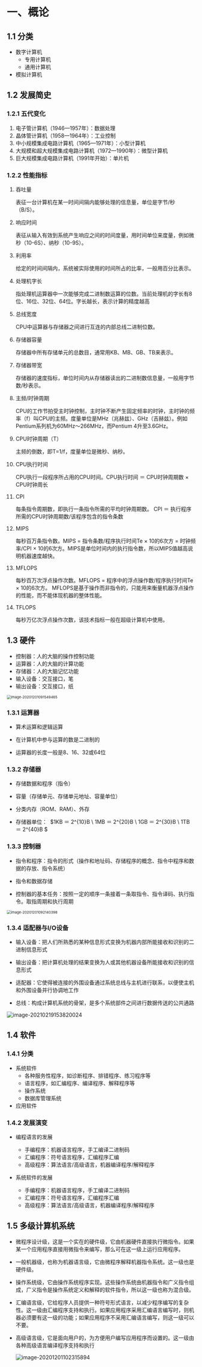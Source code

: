 # 一、概论

## 1.1 分类

- 数字计算机
    - 专用计算机
    - 通用计算机
- 模拟计算机

## 1.2 发展简史

### 1.2.1 五代变化

1. 电子管计算机（1946—1957年）：数据处理
2. 晶体管计算机（1958—1964年）：工业控制
3. 中小规模集成电路计算机（1965—1971年）：小型计算机
4. 大规模和超大规模集成电路计算机（1972—1990年）：微型计算机
5. 巨大规模集成电路计算机（1991年开始）：单片机

### 1.2.2 性能指标

1. 吞吐量

    表征一台计算机在某一时间间隔内能够处理的信息量，单位是字节/秒（B/S）。

2. 响应时间

    表征从输入有效到系统产生响应之间的时间度量，用时间单位来度量，例如微秒（10-6S）、纳秒（10-9S）。

3. 利用率

    给定的时间间隔内，系统被实际使用的时间所占的比率，一般用百分比表示。

4. 处理机字长

    指处理机运算器中一次能够完成二进制数运算的位数。当前处理机的字长有8位、16位、32位、64位。字长越长，表示计算的精度越高

5. 总线宽度

    CPU中运算器与存储器之间进行互连的内部总线二进制位数。

6. 存储器容量

    存储器中所有存储单元的总数目，通常用KB、MB、GB、TB来表示。

7. 存储器带宽

    存储器的速度指标，单位时间内从存储器读出的二进制数信息量，一般用字节数/秒表示。

8. 主频/时钟周期

    CPU的工作节拍受主时钟控制，主时钟不断产生固定频率的时钟，主时钟的频率（f）叫CPU的主频。度量单位是MHz（兆赫兹）、GHz（吉赫兹）。例如Pentium系列机为60MHz～266MHz，而Pentium 4升至3.6GHz。

9. CPU时钟周期（T）

    主频的倒数，即T=1/f，度量单位是微秒、纳秒。

10. CPU执行时间

    CPU执行一段程序所占用的CPU时间。CPU执行时间 ＝ CPU时钟周期数 × CPU时钟周长

11. CPI

    每条指令周期数，即执行一条指令所需的平均时钟周期数。 CPI ＝ 执行程序所需的CPU时钟周期数/该程序包含的指令条数

12. MIPS

    每秒百万条指令数。MIPS = 指令条数/程序执行时间Te × 10的6次方 = 时钟频率/CPI × 10的6次方。MIPS是单位时间内的执行指令数，所以MIPS值越高说明机器速度越快。

13. MFLOPS

    每秒百万次浮点操作次数。MFLOPS = 程序中的浮点操作数/程序执行时间Te × 10的6次方。 MFLOPS是基于操作而非指令的，只能用来衡量机器浮点操作的性能，而不能体现机器的整体性能。

14. TFLOPS

    每秒万亿次浮点操作次数，该技术指标一般在超级计算机中使用。

## 1.3 硬件

- 控制器：人的大脑的操作控制功能
- 运算器：人的大脑的计算功能
- 存储器：人的大脑记忆功能
- 输入设备：交互接口，笔
- 输出设备：交互接口，纸

<img src="http://image.trouvaille0198.top/image-20201201091549465.png" alt="image-20201201091549465" style="zoom:67%;" />

### 1.3.1 运算器

- 算术运算和逻辑运算

- 在计算机中参与运算的数是二进制的

- 运算器的长度一般是8、16、32或64位

### 1.3.2 存储器

- 存储数据和程序（指令）

- 容量（存储单元、存储单元地址、容量单位）

- 分类内存（ROM、RAM）、外存

- 存储器单位：
    ​	$1KB ＝ 2^{10}B \\ 1MB ＝ 2^{20}B \\ 1GB ＝ 2^{30}B \\ 1TB ＝ 2^{40}B $

### 1.3.3 控制器

- 指令和程序：指令的形式（操作和地址码、存储程序的概念、指令中程序和数据的存放、指令系统）

- 指令和数据存储
- 控制器的基本任务：按照一定的顺序一条接着一条取指令、指令译码、执行指令。取指周期和执行周期

<img src="http://image.trouvaille0198.top/image-20201201092140398.png" alt="image-20201201092140398" style="zoom:67%;" />

### 1.3.4 适配器与I/O设备

- 输入设备：把人们所熟悉的某种信息形式变换为机器内部所能接收和识别的二进制信息形式

- 输出设备：把计算机处理的结果变换为人或其他机器设备所能接收和识别的信息形式

- 适配器：它使得被连接的外围设备通过系统总线与主机进行联系，以便使主机和外围设备并行协调地工作

- 总线：构成计算机系统的骨架，是多个系统部件之间进行数据传送的公共通路

![image-20210219153820024](http://image.trouvaille0198.top/image-20210219153820024.png)

## 1.4 软件

### 1.4.1 分类

- 系统软件
    - 各种服务性程序，如诊断程序、排错程序、练习程序等
    - 语言程序，如汇编程序、编译程序、解释程序等
    - 操作系统
    - 数据库管理系统
- 应用软件

### 1.4.2 发展演变

- 编程语言的发展
    - 手编程序：机器语言程序，手工编译二进制码
    - 汇编程序：符号语言程序，汇编程序汇编
    - 高级程序：算法语言/高级语言，机器编译程序/解释程序

- 系统软件的发展
    - 手编程序：机器语言程序，手工编译二进制码
    - 汇编程序：符号语言程序，汇编程序汇编
    - 高级程序：算法语言/高级语言，机器编译程序/解释程序

## 1.5 多级计算机系统

- 微程序设计级，这是一个实在的硬件级，它由机器硬件直接执行微指令。如果某一个应用程序直接用微指令来编写，那么可在这一级上运行应用程序。

- 一般机器级，也称为机器语言级，它由微程序解释机器指令系统。这一级也是硬件级。

- 操作系统级，它由操作系统程序实现。这些操作系统由机器指令和广义指令组成，广义指令是操作系统定义和解释的软件指令，所以这一级也称为混合级。

- 汇编语言级，它给程序人员提供一种符号形式语言，以减少程序编写的复杂性。这一级由汇编程序支持和执行。如果应用程序采用汇编语言编写时，则机器必须要有这一级的功能；如果应用程序不采用汇编语言编写，则这一级可以不要。

- 高级语言级，它是面向用户的，为方便用户编写应用程序而设置的。这一级由各种高级语言编译程序支持和执行

    ![image-20201201102315894](http://image.trouvaille0198.top/image-20201201102315894.png)

# 